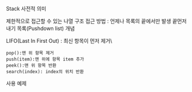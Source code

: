 Stack
사전적 의미

제한적으로 접근할 수 있는 나열 구조
접근 방법 : 언제나 목록의 끝에서만 발생
끝먼저내기 목록(Pushdown list)
개념

LIFO(Last In First Out) : 최신 항목이 먼저 제거\

    pop():맨 위 항목 제거
    push(item):맨 위에 항목 item 추가
    peek():맨 위 항목 반환
    search(index): index의 위치 반환

사용 예제